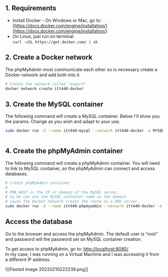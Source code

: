 
## 1. Requirements

-   Install Docker - On Windows or Mac, go to: [https://docs.docker.com/engine/installation/](https://docs.docker.com/engine/installation/)
-   On Linux, just run on terminal:  
    `curl -sSL https://get.docker.com/ | sh`

## 2. Create a Docker network

The phpMyAdmin most communicate each other so is necessary create a Docker network and add both into it.

```bash
# Create the network called "asgard"
docker network create itt440-docker
```

## 3. Create the MySQL container

The following command will create a MySQL container. Below I'll show you the params. Change as you wish and adapt to your use.

```bash
sudo docker run -d --name itt440-mysql --network itt440-docker -e MYSQL_ROOT_PASSWORD="123" -v /opt/mysql:/var/lib/mysql -p 3306:3306 mysql:8.0.12
	
```

## 4. Create the phpMyAdmin container

The following command will create a phpMyAdmin container. You will need to link to MySQL container, so the phpMyAdmin can connect and access databases.

```bash
# Create phpMyAdmin container
# 
# PMA_HOST is the IP or domain of the MySQL server,
# so we can use the MySQL container name as the domain
# cause the Docker network create the route as a DNS server.
sudo docker run -d --name itt440-phpmyadmin --network itt440-docker -e PMA_HOST=itt440-mysql -p 8080:80 phpmyadmin/phpmyadmin:latest
```

## Access the database

Go to the browser and access the phpMyAdmin. The default user is “root” and password will the password set on MySQL container creation.

To get access to phpMyAdmin, go to: [http://localhost:8080/](http://localhost:8080/)  
In my case, I was running on a Virtual Machine and I was accessing it from a different IP address.

![[Pasted image 20220210222239.png]]

